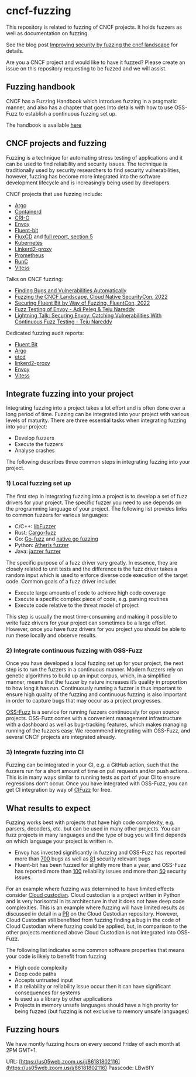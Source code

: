 # cncf-fuzzing
This repository is related to fuzzing of CNCF projects. It holds fuzzers as well as documentation on fuzzing.

See the blog post [Improving security by fuzzing the cncf landscape](https://www.cncf.io/blog/2022/06/28/improving-security-by-fuzzing-the-cncf-landscape/) for details.

Are you a CNCF project and would like to have it fuzzed? Please create an issue on this repository requesting to be fuzzed and we will assist.


## Fuzzing handbook
CNCF has a Fuzzing Handbook which introdues fuzzing in a pragmatic manner, and also has a chapter that goes into details with how to use OSS-Fuzz to establish a continuous fuzzing set up.

The handbook is available [here](https://github.com/cncf/tag-security/blob/main/security-fuzzing-handbook/handbook-fuzzing.pdf) 


## CNCF projects and fuzzing
Fuzzing is a technique for automating stress testing of applications
and it can be used to find reliability and security issues. The technique
is traditionally used by security researchers to find security vulnerabilities, however,
fuzzing has become more integrated into the software development lifecycle
and is increasingly being used by developers. 

CNCF projects that use fuzzing include:
- [Argo](https://github.com/cncf/cncf-fuzzing/tree/main/projects/argo)
- [Containerd](https://github.com/containerd/containerd/tree/main/contrib/fuzz)
- [CRI-O](https://github.com/cri-o/cri-o/blob/main/security/2022_security_audit_adalogics.pdf)
- [Envoy](https://github.com/envoyproxy/envoy/tree/main/test/fuzz)
- [Fluent-bit](https://github.com/fluent/fluent-bit/tree/master/tests/internal/fuzzers)
- [FluxCD](https://github.com/fluxcd/source-controller/pull/443) and [full report, section 5](https://fluxcd.io/FluxFinalReport-v1.1.pdf)
- [Kubernetes](https://github.com/kubernetes/kubernetes/tree/master/test/fuzz)
- [Linkerd2-proxy](https://github.com/linkerd/linkerd2-proxy/blob/main/docs/FUZZING.md)
- [Prometheus](https://github.com/prometheus/prometheus/blob/4c56a193c518ae6f56008b0a4c850a9c3f1477c6/promql/fuzz.go)
- [RunC](https://github.com/opencontainers/runc/tree/master/tests/fuzzing)
- [Vitess](https://github.com/vitessio/vitess/blob/main/doc/VIT-02-report-fuzzing-audit.pdf)

Talks on CNCF fuzzing:
- [Finding Bugs and Vulnerabilities Automatically](https://www.youtube.com/watch?v=DSJePjhBN5E)
- [Fuzzing the CNCF Landscape, Cloud Native SecurityCon, 2022](https://www.youtube.com/watch?v=zIyIZxAZLzo)
- [Securing Fluent Bit by Way of Fuzzing, FluentCon, 2022](https://www.youtube.com/watch?v=Yp6IClswWQE)
- [Fuzz Testing of Envoy - Adi Peleg & Teju Nareddy](https://www.youtube.com/watch?v=s-wXKdSIKZo)
- [Lightning Talk: Securing Envoy: Catching Vulnerabilities With Continuous Fuzz Testing - Teju Nareddy](https://www.youtube.com/watch?v=2wM1Ks23DZU)

Dedicated fuzzing audit reports:
- [Fluent Bit](https://github.com/fluent/fluent-bit/blob/master/doc-reports/cncf-fuzzing-audit.pdf)
- [Argo](https://github.com/argoproj/argoproj/blob/dd7cae43d81c5a11f21ff4ea0a4afadcae4799c7/docs/audit_fuzzer_adalogics_2022.pdf)
- [etcd](https://github.com/etcd-io/etcd/blob/main/security/FUZZING_AUDIT_2022.PDF)
- [linkerd2-proxy](https://github.com/linkerd/linkerd2-proxy)
- [Envoy](https://github.com/envoyproxy/envoy)
- [Vitess](https://github.com/vitessio/vitess/blob/master/doc/VIT-02-report-fuzzing-audit.pdf)

## Integrate fuzzing into your project
Integrating fuzzing into a project takes a lot effort and is often done 
over a long period of time. Fuzzing can be integrated into your project 
with various levels of maturity. There are three essential tasks when integrating fuzzing into your project:
- Develop fuzzers
- Execute the fuzzers
- Analyse crashes

The following describes three common steps in integrating fuzzing into your project.

### 1) Local fuzzing set up
The first step in integrating fuzzing into a project is to develop a set of fuzz 
drivers for your project. The specific fuzzer you need to use depends on the 
programming language of your project. The following list provides links to 
common fuzzers for various languages:
- C/C++: [libFuzzer](https://llvm.org/docs/LibFuzzer.html)
- Rust: [Cargo-fuzz](https://github.com/rust-fuzz/cargo-fuzz)
- Go: [Go-fuzz](https://github.com/dvyukov/go-fuzz) and [native go fuzzing](https://go.dev/blog/fuzz-beta)
- Python: [Atheris fuzzer](https://github.com/google/atheris)
- Java: [jazzer fuzzer](https://github.com/CodeIntelligenceTesting/jazzer)

The specific purpose of a fuzz driver vary greatly. In essence, they are 
closely related to unit tests and the difference is the fuzz driver takes 
a random input which is used to enforce diverse code execution of the target 
code. Common goals of a fuzz driver include:

- Execute large amounts of code to achieve high code coverage
- Execute a specific complex piece of code, e.g. parsing routines
- Execute code relative to the threat model of project

This step is usually the most time-consuming and making it possible to write fuzz
 drivers for your project can sometimes be a large effort. However, once you have
fuzz drivers for you project you should be able to run these locally and observe results.

### 2) Integrate continuous fuzzing with OSS-Fuzz
Once you have developed a local fuzzing set up for your project, the next 
step is to run the fuzzers in a continuous manner. Modern fuzzers rely on genetic 
algorithms to build up an input corpus, which, in a simplified manner, means that 
the fuzzer by nature increases it’s quality in proportion to how long it has run. 
Continuously running a fuzzer is thus important to ensure high quality of the fuzzing 
and continuous fuzzing is also important in order to capture bugs that may occur 
as a project progresses.

[OSS-Fuzz](https://github.com/google/oss-fuzz) is a service for running fuzzers 
continuously for open source projects. 
OSS-Fuzz comes with a convenient management infrastructure with a dashboard as well 
as bug-tracking features, which makes managing running of the fuzzers easy. We recommend 
integrating with OSS-Fuzz, and several CNCF projects are integrated already.

### 3) Integrate fuzzing into CI
Fuzzing can be integrated in your CI, e.g. a GitHub action, such that the fuzzers run 
for a short amount of time on pull requests and/or push actions. This is in many ways 
similar to running tests as part of your CI to ensure regressions don’t occur. Once 
you have integrated with OSS-Fuzz, you can get CI integration by way of [CIFuzz](https://google.github.io/oss-fuzz/getting-started/continuous-integration/) for free.

## What results to expect
Fuzzing works best with projects that have high code complexity, e.g. parsers, decoders, etc. but can be used in many other projects. You can fuzz projects in many languages and the type of bug you will find depends on which language your project is written in.

- Envoy has invested significantly in fuzzing and OSS-Fuzz has reported more than [700](https://bugs.chromium.org/p/oss-fuzz/issues/list?q=proj%3Denvoy%20Type%3DBug&can=1) bugs as well as [81](https://bugs.chromium.org/p/oss-fuzz/issues/list?q=proj%3Denvoy%20Type%3DBug-Security&can=1) security relevant bugs
- Fluent-bit has been fuzzed for slightly more than a year, and OSS-Fuzz has reported more than [100](https://bugs.chromium.org/p/oss-fuzz/issues/list?q=proj%3Dfluent-bit%20Type%3DBug&can=1) reliability issues and more than [50](https://bugs.chromium.org/p/oss-fuzz/issues/list?q=proj%3Dfluent-bit%20Type%3DBug-Security&can=1) security issues.

For an example where fuzzing was determined to have limited effects consider [Cloud custodian](https://github.com/cloud-custodian/cloud-custodian). Cloud custodian is a project written in Python and is very horisontal in its architecture in that it does not have deep code complexities. This is an example where fuzzing will have limited results as discussed in detail in a [PR](https://github.com/cloud-custodian/cloud-custodian/pull/6832) on the Cloud Custodian repository. However, Cloud Custodian still benefited from fuzzing finding a bug in the code of Cloud Custodian where fuzzing could be applied, but, in comparison to the other projects mentioned above Cloud Custodian is not integrated into OSS-Fuzz.

The following list indicates some common software properties that means your code is likely to benefit from fuzzing
- High code complexity
- Deep code paths
- Accepts untrusted input
- If a reliability or reliability issue occur then it can have significant consequences for systems
- Is used as a library by other applications
- Projects in memory unsafe languages should have a high prority for being fuzzed (but fuzzing is not exclusive to memory unsafe languages)

## Fuzzing hours

We have montly fuzzing hours on every second Friday of each month at 2PM GMT+1.

URL: [https://us05web.zoom.us/j/86181802116](https://us05web.zoom.us/j/86181802116)
Passcode: LBw6fY
